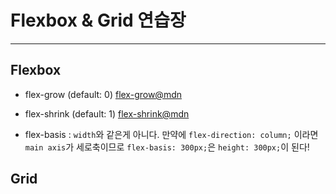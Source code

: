 # Flexbox & Grid 연습장

---

## Flexbox

- flex-grow (default: 0)
[flex-grow@mdn](https://developer.mozilla.org/ko/docs/Web/CSS/flex-grow)
- flex-shrink (default: 1)
[flex-shrink@mdn](https://developer.mozilla.org/ko/docs/Web/CSS/flex-shrink)

- flex-basis : `width`와 같은게 아니다. 만약에 `flex-direction: column;` 이라면 `main axis`가 세로축이므로 `flex-basis: 300px;`은 `height: 300px;`이 된다!


## Grid